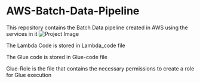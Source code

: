 # AWS-Batch-Data-Pipeline
This repository contains the Batch Data pipeline created in AWS using the services in it
![Project Image](https://user-images.githubusercontent.com/113308141/231860919-704f0ab8-ed62-4062-ad48-9af6c61a2a6d.png)

The Lambda Code is stored in Lambda_code file

The Glue code is stored in Glue-code file

Glue-Role is the file that contains the necessary permissions to create a role for Glue execution
